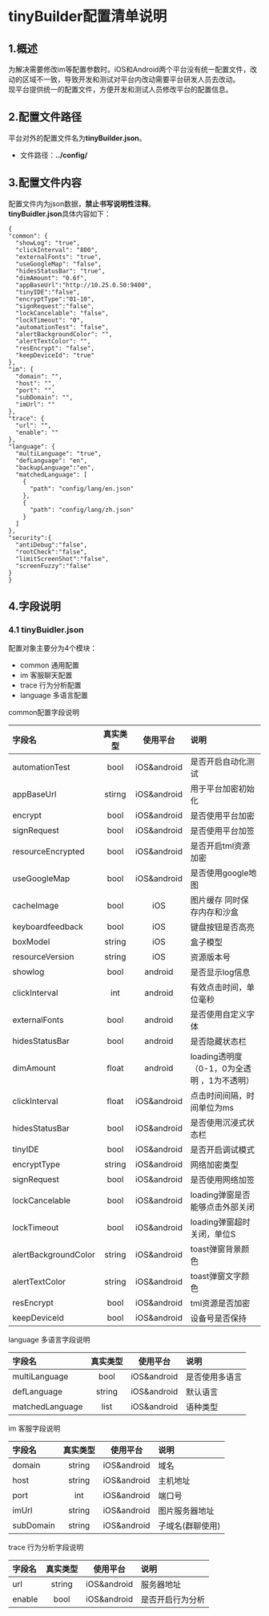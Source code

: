 # tinyBuilder配置清单说明
## 1.概述  
为解决需要修改im等配置参数时。iOS和Android两个平台没有统一配置文件，改动的区域不一致，导致开发和测试对平台内改动需要平台研发人员去改动。  
现平台提供统一的配置文件，方便开发和测试人员修改平台的配置信息。  
## 2.配置文件路径  
平台对外的配置文件名为**tinyBuilder.json**。

*  文件路径：**../config/**  
  
## 3.配置文件内容  
配置文件内为json数据，**禁止书写说明性注释**。  
**tinyBuidler.json**具体内容如下：  
  
  ```  
{
  "common": {
    "showLog": "true",
    "clickInterval": "800",
    "externalFonts": "true",
    "useGoogleMap": "false",
    "hidesStatusBar": "true",
    "dimAmount": "0.6f",
    "appBaseUrl":"http://10.25.0.50:9400",
    "tinyIDE":"false",
    "encryptType":"01-10",
    "signRequest":"false",
    "lockCancelable": "false",
    "lockTimeout": "0",
    "automationTest": "false",
    "alertBackgroundColor": "",
    "alertTextColor": "",
    "resEncrypt": "false",
    "keepDeviceId": "true"
  },
  "im": {
    "domain": "",
    "host": "",
    "port": "",
    "subDomain": "",
    "imUrl": ""
  },
  "trace": {
    "url": "",
    "enable": ""
  },
  "language": {
    "multiLanguage": "true",
    "defLanguage": "en",
    "backupLanguage":"en",
    "matchedLanguage": [
      {
        "path": "config/lang/en.json"
      },
      {
        "path": "config/lang/zh.json"
      }
    ]
  },
  "security":{
    "antiDebug":"false",
    "rootCheck":"false",
    "limitScreenShot":"false",
    "screenFuzzy":"false"
  }  
}

  ```  
    
## 4.字段说明  
### 4.1 tinyBuidler.json  
     
配置对象主要分为4个模块：  
  
* common 通用配置  
* im 客服聊天配置  
* trace 行为分析配置  
* language 多语言配置  

common配置字段说明  

| 字段名 | 真实类型 |  使用平台 | 说明 |
| :----- | :-----: | :-----: | :----- | 
| automationTest | bool | iOS&android | 是否开启自动化测试 |  
| appBaseUrl | stirng | iOS&android | 用于平台加密初始化 | 
| encrypt | bool | iOS&android | 是否使用平台加密 | 
| signRequest | bool | iOS&android | 是否使用平台加签 | 
| resourceEncrypted | bool | iOS&android | 是否开启tml资源加密 | 
| useGoogleMap | bool | iOS&android | 是否使用google地图 | 
| cacheImage | bool | iOS | 图片缓存 同时保存内存和沙盒 | 
| keyboardfeedback | bool | iOS | 键盘按钮是否高亮 |  
| boxModel | string | iOS | 盒子模型 |
| resourceVersion | string | iOS | 资源版本号 |  
| showlog | bool | android | 是否显示log信息 | 
| clickInterval | int | android  | 有效点击时间，单位毫秒| 
| externalFonts | bool | android  | 是否使用自定义字体 |
| hidesStatusBar | bool | android  | 是否隐藏状态栏 | 
| dimAmount | float | android  | loading透明度 （0-1，0为全透明 ，1为不透明） | 
| clickInterval | float | iOS&android  | 点击时间间隔，时间单位为ms | 
| hidesStatusBar | bool | iOS&android  | 是否使用沉浸式状态栏 | 
| tinyIDE | bool | iOS&android  | 是否开启调试模式 | 
| encryptType | string | iOS&android  | 网络加密类型 | 
| signRequest | bool | iOS&android  | 是否使用网络加签 |   
| lockCancelable | bool | iOS&android  | loading弹窗是否能够点击外部关闭 |   
| lockTimeout | bool | iOS&android  | loading弹窗超时关闭，单位S | 
| alertBackgroundColor | string | iOS&android  | toast弹窗背景颜色 | 
| alertTextColor | string | iOS&android  | toast弹窗文字颜色 | 
| resEncrypt | bool | iOS&android  | tml资源是否加密 | 
| keepDeviceId | bool | iOS&android  | 设备号是否保持 | 

language 多语言字段说明  

| 字段名 | 真实类型 |  使用平台 | 说明 |
| :----- | :-----: | :-----: | :----- |  
| multiLanguage | bool | iOS&android | 是否使用多语言 | 
| defLanguage | string | iOS&android | 默认语言 | 
| matchedLanguage | list | iOS&android | 语种类型 | 
  
im 客服字段说明  

| 字段名 | 真实类型 |  使用平台 | 说明 |
| :----- | :-----: | :-----: | :----- |  
| domain | string | iOS&android | 域名 | 
| host | string | iOS&android | 主机地址 | 
| port | int | iOS&android | 端口号 | 
| imUrl | string | iOS&android | 图片服务器地址 | 
| subDomain | string | iOS&android | 子域名(群聊使用) |  


trace 行为分析字段说明  

| 字段名 | 真实类型 |  使用平台 | 说明 |
| :----- | :-----: | :-----: | :----- | 
| url | string | iOS&android | 服务器地址 | 
| enable | bool | iOS&android | 是否开启行为分析 | 



   
    